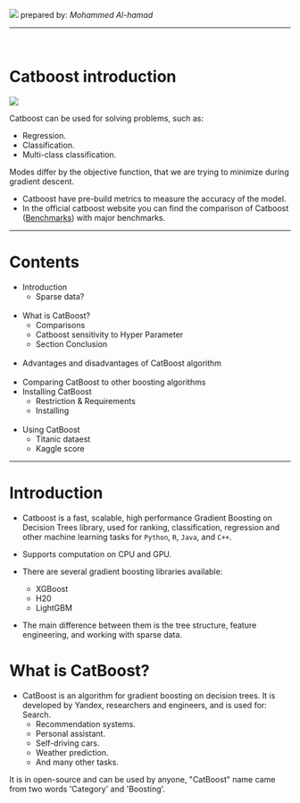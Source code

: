 ![](/assets/images/ga_logo.png)
 prepared by: *Mohammed Al-hamad*
 
----
<br>

# Catboost introduction

![](/assets/images/orig.png)

Catboost can be used for solving problems, such as:
- Regression.
- Classification.
- Multi-class classification.

Modes differ by the objective function, that we are trying to minimize during gradient descent.
 - Catboost have pre-build metrics to measure the accuracy of the model.
 - In the official catboost website you can find the comparison of Catboost ([Benchmarks](https://catboost.ai/#benchmark)) with major benchmarks.

---
# Contents
- Introduction
  - Sparse data?<br><br>
- What is CatBoost?
  - Comparisons
  - Catboost sensitivity to Hyper Parameter
  - Section Conclusion<br><br>
- Advantages and disadvantages of CatBoost algorithm<br><br>
- Comparing CatBoost to other boosting algorithms
- Installing CatBoost
  - Restriction & Requirements
  - Installing<br><br>
- Using CatBoost
  - Titanic dataest
  - Kaggle score
---

# Introduction

- Catboost is a fast, scalable, high performance Gradient Boosting on Decision Trees library, used for ranking, classification, regression and other machine learning tasks for `Python`, `R`, `Java`, and `C++`.

- Supports computation on CPU and GPU.

- There are several gradient boosting libraries available: 
  - XGBoost
  - H20
  - LightGBM
- The main difference between them is the tree structure, feature engineering, and working with sparse data.

# What is CatBoost?

- CatBoost is an algorithm for gradient boosting on decision trees. It is developed by Yandex, researchers and engineers, and is used for:
Search.
  - Recommendation systems.
  - Personal assistant.
  - Self-driving cars.
  - Weather prediction.
  - And many other tasks.

It is in open-source and can be used by anyone, "CatBoost" name came from two words 'Category' and 'Boosting'.

